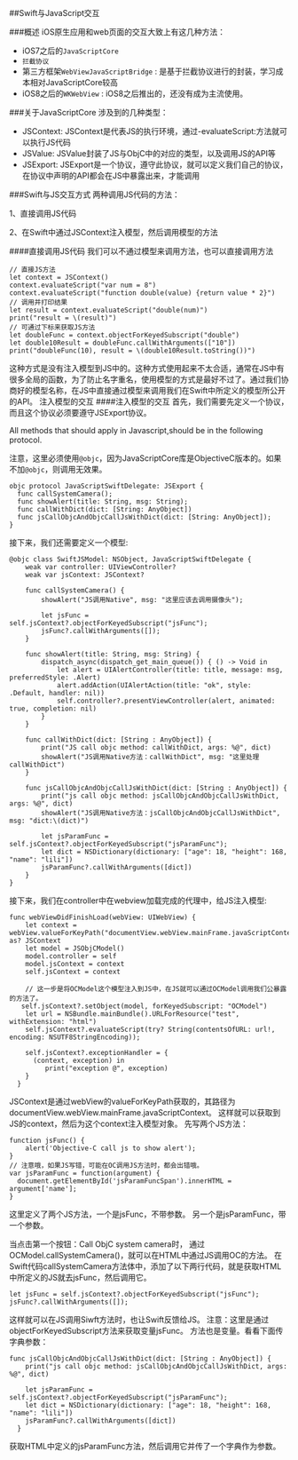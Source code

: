 ##Swift与JavaScript交互

###概述
iOS原生应用和web页面的交互大致上有这几种方法：

- iOS7之后的`JavaScriptCore`
- `拦截协议`
-  第三方框架`WebViewJavaScriptBridge` : 是基于拦截协议进行的封装，学习成本相对JavaScriptCore较高
-  iOS8之后的`WKWebView` : iOS8之后推出的，还没有成为主流使用。

###关于JavaScriptCore
涉及到的几种类型：

- JSContext:  JSContext是代表JS的执行环境，通过-evaluateScript:方法就可以执行JS代码
- JSValue: JSValue封装了JS与ObjC中的对应的类型，以及调用JS的API等
- JSExport:  JSExport是一个协议，遵守此协议，就可以定义我们自己的协议，在协议中声明的API都会在JS中暴露出来，才能调用

###Swift与JS交互方式
两种调用JS代码的方法：

1、直接调用JS代码

2、在Swift中通过JSContext注入模型，然后调用模型的方法

####直接调用JS代码
我们可以不通过模型来调用方法，也可以直接调用方法

```
// 直接JS方法
let context = JSContext()
context.evaluateScript("var num = 8")
context.evaluateScript("function double(value) {return value * 2}")
// 调用并打印结果
let result = context.evaluateScript("double(num)")
print("result = \(result)")
// 可通过下标来获取JS方法
let doubleFunc = context.objectForKeyedSubscript("double")
let double10Result = doubleFunc.callWithArguments(["10"])
print("doubleFunc(10), result = \(double10Result.toString())")

```

这种方式是没有注入模型到JS中的。这种方式使用起来不太合适，通常在JS中有很多全局的函数，为了防止名字重名，使用模型的方式是最好不过了。通过我们协商好的模型名称，在JS中直接通过模型来调用我们在Swift中所定义的模型所公开的API。
注入模型的交互
####注入模型的交互
首先，我们需要先定义一个协议，而且这个协议必须要遵守JSExport协议。

All methods that should apply in Javascript,should be in the following protocol.

注意，这里必须使用`@objc`，因为JavaScriptCore库是ObjectiveC版本的。如果不加`@objc`，则调用无效果。

```
objc protocol JavaScriptSwiftDelegate: JSExport {
  func callSystemCamera();
  func showAlert(title: String, msg: String);
  func callWithDict(dict: [String: AnyObject])
  func jsCallObjcAndObjcCallJsWithDict(dict: [String: AnyObject]);
}
```

接下来，我们还需要定义一个模型:

```
@objc class SwiftJSModel: NSObject, JavaScriptSwiftDelegate {
    weak var controller: UIViewController?
    weak var jsContext: JSContext?
    
    func callSystemCamera() {
        showAlert("JS调用Native", msg: "这里应该去调用摄像头");
        
        let jsFunc = self.jsContext?.objectForKeyedSubscript("jsFunc");
        jsFunc?.callWithArguments([]);
    }
    
    func showAlert(title: String, msg: String) {
        dispatch_async(dispatch_get_main_queue()) { () -> Void in
            let alert = UIAlertController(title: title, message: msg, preferredStyle: .Alert)
            alert.addAction(UIAlertAction(title: "ok", style: .Default, handler: nil))
            self.controller?.presentViewController(alert, animated: true, completion: nil)
        }
    }
    
    func callWithDict(dict: [String : AnyObject]) {
        print("JS call objc method: callWithDict, args: %@", dict)
        showAlert("JS调用Native方法：callWithDict", msg: "这里处理callWithDict")
    }
    
    func jsCallObjcAndObjcCallJsWithDict(dict: [String : AnyObject]) {
        print("js call objc method: jsCallObjcAndObjcCallJsWithDict, args: %@", dict)
        showAlert("JS调用Native方法：jsCallObjcAndObjcCallJsWithDict", msg: "dict:\(dict)")
        
        let jsParamFunc = self.jsContext?.objectForKeyedSubscript("jsParamFunc");
        let dict = NSDictionary(dictionary: ["age": 18, "height": 168, "name": "lili"])
        jsParamFunc?.callWithArguments([dict])
    }
}
```

接下来，我们在controller中在webview加载完成的代理中，给JS注入模型:

```
func webViewDidFinishLoad(webView: UIWebView) {
    let context = webView.valueForKeyPath("documentView.webView.mainFrame.javaScriptContext") as? JSContext
    let model = JSObjCModel()
    model.controller = self
    model.jsContext = context
    self.jsContext = context
    
    // 这一步是将OCModel这个模型注入到JS中，在JS就可以通过OCModel调用我们公暴露的方法了。
   self.jsContext?.setObject(model, forKeyedSubscript: "OCModel")
    let url = NSBundle.mainBundle().URLForResource("test", withExtension: "html")
    self.jsContext?.evaluateScript(try? String(contentsOfURL: url!, encoding: NSUTF8StringEncoding));
    
    self.jsContext?.exceptionHandler = {
      (context, exception) in
         print("exception @", exception)
    }
  }
```

JSContext是通过webView的valueForKeyPath获取的，其路径为documentView.webView.mainFrame.javaScriptContext。
这样就可以获取到JS的context，然后为这个context注入模型对象。
先写两个JS方法：

```
function jsFunc() {
   	alert('Objective-C call js to show alert');
}
// 注意哦，如果JS写错，可能在OC调用JS方法时，都会出错哦。
var jsParamFunc = function(argument) {
  document.getElementById('jsParamFuncSpan').innerHTML = argument['name'];
}
```

这里定义了两个JS方法，一个是jsFunc，不带参数。
另一个是jsParamFunc，带一个参数。

当点击第一个按钮：Call ObjC system camera时，
通过OCModel.callSystemCamera()，就可以在HTML中通过JS调用OC的方法。
在Swift代码callSystemCamera方法体中，添加了以下两行代码，就是获取HTML中所定义的JS就去jsFunc，然后调用它。

```
let jsFunc = self.jsContext?.objectForKeyedSubscript("jsFunc");
jsFunc?.callWithArguments([]);
```
这样就可以在JS调用Siwft方法时，也让Swift反馈给JS。
注意：这里是通过objectForKeyedSubscript方法来获取变量jsFunc。
方法也是变量。看看下面传字典参数：

```
func jsCallObjcAndObjcCallJsWithDict(dict: [String : AnyObject]) {
    print("js call objc method: jsCallObjcAndObjcCallJsWithDict, args: %@", dict)
    
    let jsParamFunc = self.jsContext?.objectForKeyedSubscript("jsParamFunc");
    let dict = NSDictionary(dictionary: ["age": 18, "height": 168, "name": "lili"])
    jsParamFunc?.callWithArguments([dict])
  }
```

获取HTML中定义的jsParamFunc方法，然后调用它并传了一个字典作为参数。